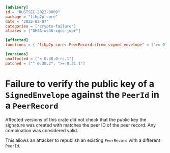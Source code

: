 ```toml
[advisory]
id = "RUSTSEC-2022-0009"
package = "libp2p-core"
date = "2022-02-07"
categories = ["crypto-failure"]
aliases = ["GHSA-wc36-xgcc-jwpr"]

[affected]
functions = { "libp2p_core::PeerRecord::from_signed_envelope" = [">= 0.30.0-rc.1"] }

[versions]
unaffected = ["< 0.30.0-rc.1"]
patched = ["^ 0.30.2", ">= 0.31.1"]
```

# Failure to verify the public key of a `SignedEnvelope` against the `PeerId` in a `PeerRecord`

Affected versions of this crate did not check that the public key the signature was created with matches the peer ID of the peer record. 
Any combination was considered valid.

This allows an attacker to republish an existing `PeerRecord` with a different `PeerId`.
